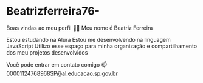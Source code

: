 # Beatrizferreira76-
Boas vindas ao meu perfil 💙💙
Meu nome é Beatriz Ferreira 

Estou estudando na Alura
Estou me desenvolvendo na linguagem JavaScript
Utilizo esse espaço para minha organização e compartilhamento dos meu projetos desenvolvidos

Você pode entrar em contato comigo 📫
00001124768968SP@al.educacao.sp.gov.br
